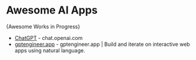 # Awesome AI Apps
{Awesome Works in Progress}

* [ChatGPT](https://chat.openai.com/) - chat.openai.com
* [gptengineer.app](https://gptengineer.app/) - gptengineer.app | Build and iterate on interactive web apps using natural language.
